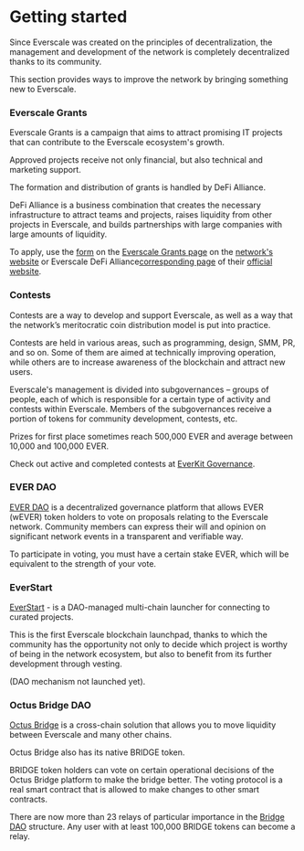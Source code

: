 # Getting started

Since Everscale was created on the principles of decentralization, the management and development of the network is completely decentralized thanks to its community.

This section provides ways to improve the network by bringing something new to Everscale.

### Everscale Grants

Everscale Grants is a campaign that aims to attract promising IT projects that can contribute to the Everscale ecosystem's growth.

Approved projects receive not only financial, but also technical and marketing support.

The formation and distribution of grants is handled by DeFi Alliance.

DeFi Alliance is a business combination that creates the necessary infrastructure to attract teams and projects, raises liquidity from other projects in Everscale, and builds partnerships with large companies with large amounts of liquidity.

To apply, use the [form](https://everscale.network/developers/grants/application) on the [Everscale Grants page](https://everscale.network/developers/grants) on the [network's website](https://everscale.network/) or Everscale DeFi Alliance[corresponding page](https://everalliance.org/apply-for-grant/) of their [official website](https://everalliance.org/).

### Contests

Contests are a way to develop and support Everscale, as well as a way that the network’s meritocratic coin distribution model is put into practice.

Contests are held in various areas, such as programming, design, SMM, PR, and so on. Some of them are aimed at technically improving operation, while others are to increase awareness of the blockchain and attract new users.

Everscale's management is divided into subgovernances – groups of people, each of which is responsible for a certain type of activity and contests within Everscale. Members of the subgovernances receive a portion of tokens for community development, contests, etc.

Prizes for first place sometimes reach 500,000 EVER and average between 10,000 and 100,000 EVER.

Check out active and completed contests at [EverKit Governance](https://gov.everkit.org/).

### EVER DAO

[EVER DAO](https://everdao.net) is a decentralized governance platform that allows EVER (wEVER) token holders to vote on proposals relating to the Everscale network. Community members can express their will and opinion on significant network events in a transparent and verifiable way.

To participate in voting, you must have a certain stake EVER, which will be equivalent to the strength of your vote.

### EverStart 

[EverStart](https://everstart.io/) - is a DAO-managed multi-chain launcher for connecting to curated projects.

This is the first Everscale blockchain launchpad, thanks to which the community has the opportunity not only to decide which project is worthy of being in the network ecosystem, but also to benefit from its further development through vesting.

(DAO mechanism not launched yet).

### Octus Bridge DAO

[Octus Bridge](https://octusbridge.io/bridge) is a cross-chain solution that allows you to move liquidity between Everscale and many other chains.

Octus Bridge also has its native BRIDGE token.

BRIDGE token holders can vote on certain operational decisions of the Octus Bridge platform to make the bridge better. The voting protocol is a real smart contract that is allowed to make changes to other smart contracts.

There are now more than 23 relays of particular importance in the [Bridge DAO](https://app.octusbridge.io/governance) structure. Any user with at least 100,000 BRIDGE tokens can become a relay.
